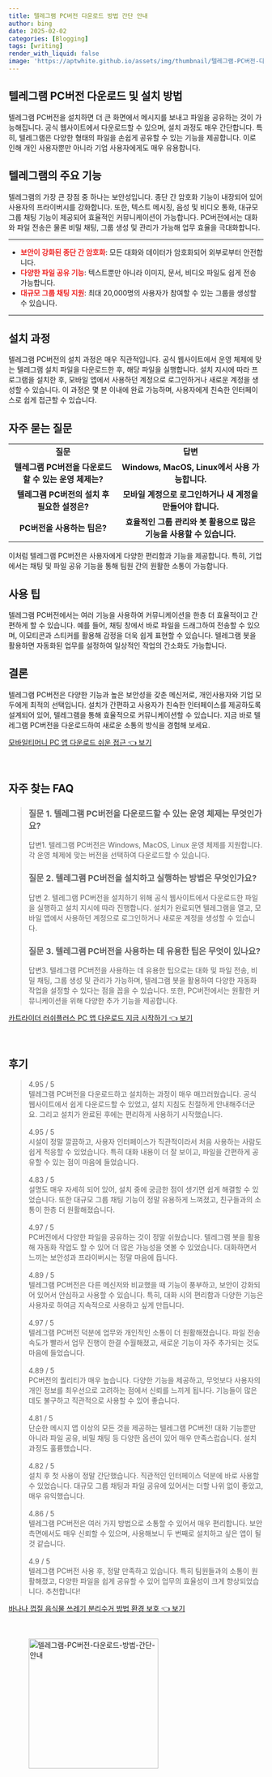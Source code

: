 ```yaml
---
title: 텔레그램 PC버전 다운로드 방법 간단 안내
author: bing
date: 2025-02-02
categories: [Blogging]
tags: [writing]
render_with_liquid: false
image: 'https://aptwhite.github.io/assets/img/thumbnail/텔레그램-PC버전-다운로드-방법-간단-안내.webp'
---
```



<h2 id='텔레그램_PC버전_다운로드_및_설치_방법'>텔레그램 PC버전 다운로드 및 설치 방법</h2>

<p>텔레그램 PC버전을 설치하면 더 큰 화면에서 메시지를 보내고 파일을 공유하는 것이 가능해집니다. 공식 웹사이트에서 다운로드할 수 있으며, 설치 과정도 매우 간단합니다. 특히, 텔레그램은 다양한 형태의 파일을 손쉽게 공유할 수 있는 기능을 제공합니다. 이로 인해 개인 사용자뿐만 아니라 기업 사용자에게도 매우 유용합니다.</p>

<h2 id='텔레그램의_주요_기능'>텔레그램의 주요 기능</h2>

<p>텔레그램의 가장 큰 장점 중 하나는 보안성입니다. 종단 간 암호화 기능이 내장되어 있어 사용자의 프라이버시를 강화합니다. 또한, 텍스트 메시징, 음성 및 비디오 통화, 대규모 그룹 채팅 기능이 제공되어 효율적인 커뮤니케이션이 가능합니다. PC버전에서는 대화와 파일 전송은 물론 비밀 채팅, 그룹 생성 및 관리가 가능해 업무 효율을 극대화합니다.</p>

<hr />

<ul>
    <li><b><span style="color: #ee2323;">보안이 강화된 종단 간 암호화</span></b>: 모든 대화와 데이터가 암호화되어 외부로부터 안전합니다.</li>
    <li><b><span style="color: #ee2323;">다양한 파일 공유 기능</span></b>: 텍스트뿐만 아니라 이미지, 문서, 비디오 파일도 쉽게 전송 가능합니다.</li>
    <li><b><span style="color: #ee2323;">대규모 그룹 채팅 지원</span></b>: 최대 20,000명의 사용자가 참여할 수 있는 그룹을 생성할 수 있습니다.</li>
</ul>

<hr />

<h2 id='설치_과정'>설치 과정</h2>

<p>텔레그램 PC버전의 설치 과정은 매우 직관적입니다. 공식 웹사이트에서 운영 체제에 맞는 텔레그램 설치 파일을 다운로드한 후, 해당 파일을 실행합니다. 설치 지시에 따라 프로그램을 설치한 후, 모바일 앱에서 사용하던 계정으로 로그인하거나 새로운 계정을 생성할 수 있습니다. 이 과정은 몇 분 이내에 완료 가능하며, 사용자에게 친숙한 인터페이스로 쉽게 접근할 수 있습니다.</p>

<h2 id='자주_묻는_질문'>자주 묻는 질문</h2>

<table>
    <tr>
        <td style="text-align: center; height: 17px;"><b>질문</b></td>
        <td style="text-align: center; height: 17px;"><b>답변</b></td>
    </tr>
    <tr>
        <td style="text-align: center; height: 17px;"><b>텔레그램 PC버전을 다운로드할 수 있는 운영 체제는?</b></td>
        <td style="text-align: center; height: 17px;"><b>Windows, MacOS, Linux에서 사용 가능합니다.</b></td>
    </tr>
    <tr>
        <td style="text-align: center; height: 17px;"><b>텔레그램 PC버전의 설치 후 필요한 설정은?</b></td>
        <td style="text-align: center; height: 17px;"><b>모바일 계정으로 로그인하거나 새 계정을 만들어야 합니다.</b></td>
    </tr>
    <tr>
        <td style="text-align: center; height: 17px;"><b>PC버전을 사용하는 팁은?</b></td>
        <td style="text-align: center; height: 17px;"><b>효율적인 그룹 관리와 봇 활용으로 많은 기능을 사용할 수 있습니다.</b></td>
    </tr>
</table>

<p>이처럼 텔레그램 PC버전은 사용자에게 다양한 편리함과 기능을 제공합니다. 특히, 기업에서는 채팅 및 파일 공유 기능을 통해 팀원 간의 원활한 소통이 가능합니다.</p>

<h2 id='사용_팁'>사용 팁</h2>

<p>텔레그램 PC버전에서는 여러 기능을 사용하여 커뮤니케이션을 한층 더 효율적이고 간편하게 할 수 있습니다. 예를 들어, 채팅 창에서 바로 파일을 드래그하여 전송할 수 있으며, 이모티콘과 스티커를 활용해 감정을 더욱 쉽게 표현할 수 있습니다. 텔레그램 봇을 활용하면 자동화된 업무를 설정하여 일상적인 작업의 간소화도 가능합니다.</p>

<h2 id='결론'>결론</h2>

<p>텔레그램 PC버전은 다양한 기능과 높은 보안성을 갖춘 메신저로, 개인사용자와 기업 모두에게 최적의 선택입니다. 설치가 간편하고 사용자가 친숙한 인터페이스를 제공하도록 설계되어 있어, 텔레그램을 통해 효율적으로 커뮤니케이션할 수 있습니다. 지금 바로 텔레그램 PC버전을 다운로드하여 새로운 소통의 방식을 경험해 보세요.</p>


<p><a class="click-button" title="모바일티머니 PC 앱 다운로드 쉬운 접근" href="https://aptwhite.github.io/posts/%EB%AA%A8%EB%B0%94%EC%9D%BC%ED%8B%B0%EB%A8%B8%EB%8B%88-PC-%EC%95%B1-%EB%8B%A4%EC%9A%B4%EB%A1%9C%EB%93%9C-%EC%89%AC%EC%9A%B4-%EC%A0%91%EA%B7%BC/" rel="dofollow">모바일티머니 PC 앱 다운로드 쉬운 접근 👈 보기</a></p><br>
<h2 id='자주_찾는_FAQ'>자주 찾는 FAQ</h2>
<div itemscope="" itemtype="https://schema.org/FAQPage"> 
<blockquote> 
<div itemscope="" itemprop="mainEntity" itemtype="https://schema.org/Question"> 
<h3 itemprop="name">질문 1. 텔레그램 PC버전을 다운로드할 수 있는 운영 체제는 무엇인가요?</h3> 
<div itemscope="" itemprop="acceptedAnswer" itemtype="https://schema.org/Answer"> 
<span itemprop="text"> 
<p>답변1. 텔레그램 PC버전은 Windows, MacOS, Linux 운영 체제를 지원합니다. 각 운영 체제에 맞는 버전을 선택하여 다운로드할 수 있습니다.</p> 
</span> 
</div> 
</div> 
<div itemscope="" itemprop="mainEntity" itemtype="https://schema.org/Question"> 
<h3 itemprop="name">질문 2. 텔레그램 PC버전을 설치하고 실행하는 방법은 무엇인가요?</h3> 
<div itemscope="" itemprop="acceptedAnswer" itemtype="https://schema.org/Answer"> 
<span itemprop="text"> 
<p>답변 2. 텔레그램 PC버전을 설치하기 위해 공식 웹사이트에서 다운로드한 파일을 실행하고 설치 지시에 따라 진행합니다. 설치가 완료되면 텔레그램을 열고, 모바일 앱에서 사용하던 계정으로 로그인하거나 새로운 계정을 생성할 수 있습니다.</p> 
</span> 
</div> 
</div> 
<div itemscope="" itemprop="mainEntity" itemtype="https://schema.org/Question"> 
<h3 itemprop="name">질문 3. 텔레그램 PC버전을 사용하는 데 유용한 팁은 무엇이 있나요?</h3> 
<div itemscope="" itemprop="acceptedAnswer" itemtype="https://schema.org/Answer"> 
<span itemprop="text"> 
<p>답변3. 텔레그램 PC버전을 사용하는 데 유용한 팁으로는 대화 및 파일 전송, 비밀 채팅, 그룹 생성 및 관리가 가능하며, 텔레그램 봇을 활용하여 다양한 자동화 작업을 설정할 수 있다는 점을 꼽을 수 있습니다. 또한, PC버전에서는 원활한 커뮤니케이션을 위해 다양한 추가 기능을 제공합니다.</p> 
</span> 
</div> 
</div> 
</blockquote> 
</div>
<p><a class="click-button" title="카트라이더 러쉬플러스 PC 앱 다운로드 지금 시작하기" href="https://aptwhite.github.io/posts/%EC%B9%B4%ED%8A%B8%EB%9D%BC%EC%9D%B4%EB%8D%94-%EB%9F%AC%EC%89%AC%ED%94%8C%EB%9F%AC%EC%8A%A4-PC-%EC%95%B1-%EB%8B%A4%EC%9A%B4%EB%A1%9C%EB%93%9C-%EC%A7%80%EA%B8%88-%EC%8B%9C%EC%9E%91%ED%95%98%EA%B8%B0/" rel="dofollow">카트라이더 러쉬플러스 PC 앱 다운로드 지금 시작하기 👈 보기</a></p><br>
<h2 id='후기'>후기</h2>
<div itemscope itemtype="https://schema.org/Product">
  <blockquote>
  <div itemprop="review" itemscope itemtype="https://schema.org/Review">
      <div itemprop="reviewRating" itemscope itemtype="https://schema.org/Rating"> <span itemprop="ratingValue">4.95</span> / <span itemprop="bestRating">5</span> </div>
      <span itemprop="reviewBody">텔레그램 PC버전을 다운로드하고 설치하는 과정이 매우 매끄러웠습니다. 공식 웹사이트에서 쉽게 다운로드할 수 있었고, 설치 지침도 친절하게 안내해주더군요. 그리고 설치가 완료된 후에는 편리하게 사용하기 시작했습니다.</span>
  </div>
  <br>
  <div itemprop="review" itemscope itemtype="https://schema.org/Review">
      <div itemprop="reviewRating" itemscope itemtype="https://schema.org/Rating"> <span itemprop="ratingValue">4.95</span> / <span itemprop="bestRating">5</span> </div>
      <span itemprop="reviewBody">시설이 정말 깔끔하고, 사용자 인터페이스가 직관적이라서 처음 사용하는 사람도 쉽게 적응할 수 있었습니다. 특히 대화 내용이 더 잘 보이고, 파일을 간편하게 공유할 수 있는 점이 마음에 들었습니다.</span>
  </div>
  <br>
  <div itemprop="review" itemscope itemtype="https://schema.org/Review">
      <div itemprop="reviewRating" itemscope itemtype="https://schema.org/Rating"> <span itemprop="ratingValue">4.83</span> / <span itemprop="bestRating">5</span> </div>
      <span itemprop="reviewBody">설명도 매우 자세히 되어 있어, 설치 중에 궁금한 점이 생기면 쉽게 해결할 수 있었습니다. 또한 대규모 그룹 채팅 기능이 정말 유용하게 느껴졌고, 친구들과의 소통이 한층 더 원활해졌습니다.</span>
  </div>
  <br>
  <div itemprop="review" itemscope itemtype="https://schema.org/Review">
      <div itemprop="reviewRating" itemscope itemtype="https://schema.org/Rating"> <span itemprop="ratingValue">4.97</span> / <span itemprop="bestRating">5</span> </div>
      <span itemprop="reviewBody">PC버전에서 다양한 파일을 공유하는 것이 정말 쉬웠습니다. 텔레그램 봇을 활용해 자동화 작업도 할 수 있어 더 많은 가능성을 엿볼 수 있었습니다. 대화하면서 느끼는 보안성과 프라이버시는 정말 마음에 듭니다.</span>
  </div>
  <br>
  <div itemprop="review" itemscope itemtype="https://schema.org/Review">
      <div itemprop="reviewRating" itemscope itemtype="https://schema.org/Rating"> <span itemprop="ratingValue">4.89</span> / <span itemprop="bestRating">5</span> </div>
      <span itemprop="reviewBody">텔레그램 PC버전은 다른 메신저와 비교했을 때 기능이 풍부하고, 보안이 강화되어 있어서 안심하고 사용할 수 있습니다. 특히, 대화 시의 편리함과 다양한 기능은 사용자로 하여금 지속적으로 사용하고 싶게 만듭니다.</span>
  </div>
  <br>
  <div itemprop="review" itemscope itemtype="https://schema.org/Review">
      <div itemprop="reviewRating" itemscope itemtype="https://schema.org/Rating"> <span itemprop="ratingValue">4.97</span> / <span itemprop="bestRating">5</span> </div>
      <span itemprop="reviewBody">텔레그램 PC버전 덕분에 업무와 개인적인 소통이 더 원활해졌습니다. 파일 전송 속도가 빨라서 업무 진행이 한결 수월해졌고, 새로운 기능이 자주 추가되는 것도 마음에 들었습니다.</span>
  </div>
  <br>
  <div itemprop="review" itemscope itemtype="https://schema.org/Review">
      <div itemprop="reviewRating" itemscope itemtype="https://schema.org/Rating"> <span itemprop="ratingValue">4.89</span> / <span itemprop="bestRating">5</span> </div>
      <span itemprop="reviewBody">PC버전의 퀄리티가 매우 높습니다. 다양한 기능을 제공하고, 무엇보다 사용자의 개인 정보를 최우선으로 고려하는 점에서 신뢰를 느끼게 됩니다. 기능들이 많은데도 불구하고 직관적으로 사용할 수 있어 좋습니다.</span>
  </div>
  <br>
  <div itemprop="review" itemscope itemtype="https://schema.org/Review">
      <div itemprop="reviewRating" itemscope itemtype="schema.org/Rating"> <span itemprop="ratingValue">4.81</span> / <span itemprop="bestRating">5</span> </div>
      <span itemprop="reviewBody">단순한 메시지 앱 이상의 모든 것을 제공하는 텔레그램 PC버전! 대화 기능뿐만 아니라 파일 공유, 비밀 채팅 등 다양한 옵션이 있어 매우 만족스럽습니다. 설치 과정도 훌륭했습니다.</span>
  </div>
  <br>
  <div itemprop="review" itemscope itemtype="https://schema.org/Review">
      <div itemprop="reviewRating" itemscope itemtype="schema.org/Rating"> <span itemprop="ratingValue">4.82</span> / <span itemprop="bestRating">5</span> </div>
      <span itemprop="reviewBody">설치 후 첫 사용이 정말 간단했습니다. 직관적인 인터페이스 덕분에 바로 사용할 수 있었습니다. 대규모 그룹 채팅과 파일 공유에 있어서는 더할 나위 없이 좋았고, 매우 유익했습니다.</span>
  </div>
  <br>
  <div itemprop="review" itemscope itemtype="https://schema.org/Review">
      <div itemprop="reviewRating" itemscope itemtype="schema.org/Rating"> <span itemprop="ratingValue">4.86</span> / <span itemprop="bestRating">5</span> </div>
      <span itemprop="reviewBody">텔레그램 PC버전은 여러 가지 방법으로 소통할 수 있어서 매우 편리합니다. 보안 측면에서도 매우 신뢰할 수 있으며, 사용해보니 두 번째로 설치하고 싶은 앱이 될 것 같습니다.</span>
  </div>
  <br>
  <div itemprop="review" itemscope itemtype="https://schema.org/Review">
      <div itemprop="reviewRating" itemscope itemtype="schema.org/Rating"> <span itemprop="ratingValue">4.9</span> / <span itemprop="bestRating">5</span> </div>
      <span itemprop="reviewBody">텔레그램 PC버전 사용 후, 정말 만족하고 있습니다. 특히 팀원들과의 소통이 원활해졌고, 다양한 파일을 쉽게 공유할 수 있어 업무의 효율성이 크게 향상되었습니다. 추천합니다!</span>
  </div>
  </blockquote>
</div>
<p><a class="click-button" title="바나나 껍질 음식물 쓰레기 분리수거 방법 환경 보호" href="https://aptwhite.github.io/posts/%EB%B0%94%EB%82%98%EB%82%98-%EA%BB%8D%EC%A7%88-%EC%9D%8C%EC%8B%9D%EB%AC%BC-%EC%93%B0%EB%A0%88%EA%B8%B0-%EB%B6%84%EB%A6%AC%EC%88%98%EA%B1%B0-%EB%B0%A9%EB%B2%95-%ED%99%98%EA%B2%BD-%EB%B3%B4%ED%98%B8/" rel="dofollow">바나나 껍질 음식물 쓰레기 분리수거 방법 환경 보호 👈 보기</a></p><br>
<figure class="image"><img src="https://aptwhite.github.io/assets/img/thumbnail/텔레그램-PC버전-다운로드-방법-간단-안내.webp" alt="텔레그램-PC버전-다운로드-방법-간단-안내" width="256" height="256"></figure>